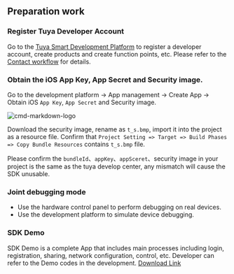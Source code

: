 ## Preparation work

### Register Tuya Developer Account

Go to the [Tuya Smart Development Platform](https://developer.tuya.com) to register a developer account, create products and create function points, etc. Please refer to the [Contact workflow](https://docs.tuya.com/cn/overview/dev-process.html) for details. 

### Obtain the iOS App Key, App Secret and Security image.
Go to the development platform -> App management -> Create App -> Obtain iOS `App Key`,  `App Secret` and Security image.

![cmd-markdown-logo](http://images.airtakeapp.com/smart_res/developer_default/sdk_en.jpeg) 



Download the security image, rename as `t_s.bmp`, import it into the project as a resource file. Confirm that `Project Setting => Target => Build Phases => Copy Bundle Resources` contains `t_s.bmp` file.

Please confirm the `bundleId`、`appKey`、`appSceret`、security image in your project is the same as the tuya develop center, any mismatch will cause the SDK unusable.



### Joint debugging mode

- Use the hardware control panel to perform debugging on real devices.
- Use the development platform to simulate device debugging. 

### SDK Demo
SDK Demo is a complete App that includes main processes including login, registration, sharing, network configuration, control, etc. Developer can refer to the Demo codes in the development. [Download Link](https://github.com/TuyaInc/tuyasmart_ios_sdk)